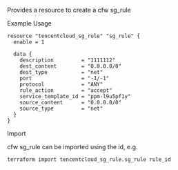 Provides a resource to create a cfw sg_rule

Example Usage

```hcl
resource "tencentcloud_sg_rule" "sg_rule" {
  enable = 1

  data {
    description         = "1111112"
    dest_content        = "0.0.0.0/0"
    dest_type           = "net"
    port                = "-1/-1"
    protocol            = "ANY"
    rule_action         = "accept"
    service_template_id = "ppm-l9u5pf1y"
    source_content      = "0.0.0.0/0"
    source_type         = "net"
  }
}
```

Import

cfw sg_rule can be imported using the id, e.g.

```
terraform import tencentcloud_sg_rule.sg_rule rule_id
```
